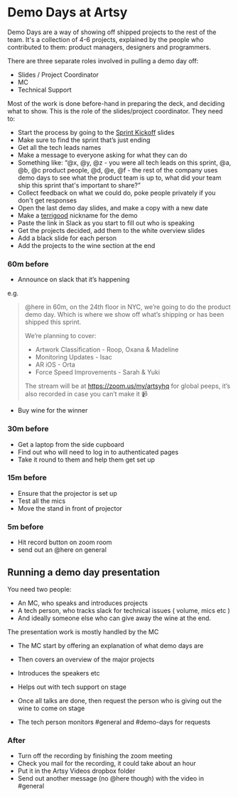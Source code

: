 # Demo Days at Artsy

Demo Days are a way of showing off shipped projects to the rest of the team. It's a collection of 4-6 projects,
explained by the people who contributed to them: product managers, designers and programmers.

There are three separate roles involved in pulling a demo day off:

* Slides / Project Coordinator
* MC
* Technical Support

Most of the work is done before-hand in preparing the deck, and deciding what to show. This is the role of the
slides/project coordinator. They need to:

* Start the process by going to the [Sprint Kickoff][kickoff] slides
* Make sure to find the sprint that’s just ending
* Get all the tech leads names
* Make a message to everyone asking for what they can do
* Something like: “@x, @y, @z - you were all tech leads on this sprint, @a, @b, @c product people, @d, @e, @f - the rest
  of the company uses demo days to see what the product team is up to, what did your team ship this sprint that's
  important to share?”
* Collect feedback on what we could do, poke people privately if you don't get responses
* Open the last demo day slides, and make a copy with a new date
* Make a [terrigood][ud] nickname for the demo
* Paste the link in Slack as you start to fill out who is speaking
* Get the projects decided, add them to the white overview slides
* Add a black slide for each person
* Add the projects to the wine section at the end

### 60m before

* Announce on slack that it’s happening

e.g.

> @here in 60m, on the 24th floor in NYC, we’re going to do the product demo day. Which is where we show off what’s
> shipping or has been shipped this sprint.
>
> We’re planning to cover:
>
> * Artwork Classification - Roop, Oxana & Madeline
> * Monitoring Updates - Isac
> * AR iOS - Orta
> * Force Speed Improvements - Sarah & Yuki
>
> The stream will be at https://zoom.us/my/artsyhq for global peeps, it’s also recorded in case you can’t make it
> :video_camera:

* Buy wine for the winner

### 30m before

* Get a laptop from the side cupboard
* Find out who will need to log in to authenticated pages
* Take it round to them and help them get set up

### 15m before

* Ensure that the projector is set up
* Test all the mics
* Move the stand in front of projector

### 5m before

* Hit record button on zoom room
* send out an @here on general

## Running a demo day presentation

You need two people:

* An MC, who speaks and introduces projects
* A tech person, who tracks slack for technical issues ( volume, mics etc )
* And ideally someone else who can give away the wine at the end.

The presentation work is mostly handled by the MC

* The MC start by offering an explanation of what demo days are
* Then covers an overview of the major projects
* Introduces the speakers etc
* Helps out with tech support on stage
* Once all talks are done, then request the person who is giving out the wine to come on stage

* The tech person monitors #general and #demo-days for requests

### After

* Turn off the recording by finishing the zoom meeting
* Check you mail for the recording, it could take about an hour
* Put it in the Artsy Videos dropbox folder
* Send out another message (no @here though) with the video in #general

[kickoff]: https://docs.google.com/presentation/d/1qnaMUeshbvHb-m3kFGmnzySsoGL-jKx8iF0E5H8sJXQ/edit#slide=id.g3534ea4f12_0_0
[ud]: https://www.urbandictionary.com/define.php?term=terrigood

